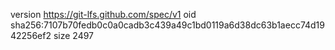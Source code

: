 version https://git-lfs.github.com/spec/v1
oid sha256:7107b70fedb0c0a0cadb3c439a49c1bd0119a6d38dc63b1aecc74d1942256ef2
size 2497
